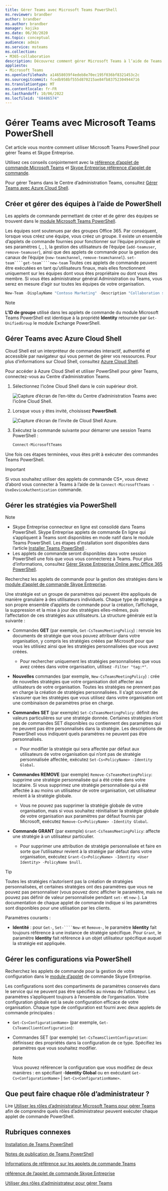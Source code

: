 ```yaml
---
title: Gérer Teams avec Microsoft Teams PowerShell
ms.reviewer: brandber
author: brandber
ms.author: brandber
manager: kojiko
ms.date: 06/30/2020
ms.topic: conceptual
audience: admin
ms.service: msteams
ms.collection:
- M365-collaboration
description: Découvrez comment gérer Microsoft Teams à l’aide de Teams PowerShell.
appliesto:
- Microsoft Teams
ms.openlocfilehash: a14658039f4edeb8e70ec195f036bf8321453c2c
ms.sourcegitcommit: fcedb958bf555d870215ae84fb83752304944716
ms.translationtype: MT
ms.contentlocale: fr-FR
ms.lasthandoff: 10/06/2022
ms.locfileid: "68486574"
---
```

# <a name="manage-teams-with-microsoft-teams-powershell"></a>Gérer Teams avec Microsoft Teams PowerShell

Cet article vous montre comment utiliser Microsoft Teams PowerShell pour gérer Teams et Skype Entreprise.

Utilisez ces conseils conjointement avec la [référence d’applet de commande Microsoft Teams](/powershell/teams/?view=teams-ps) et [Skype Entreprise référence d’applet de commande](/powershell/skype/intro?view=skype-ps).

Pour gérer Teams dans le Centre d’administration Teams, consultez [Gérer Teams avec Azure Cloud Shell](#manage-teams-with-azure-cloud-shell).

## <a name="create-and-manage-teams-using-powershell"></a>Créer et gérer des équipes à l’aide de PowerShell

Les applets de commande permettant de créer et de gérer des équipes se trouvent dans le [module Microsoft Teams PowerShell](https://www.powershellgallery.com/packages/MicrosoftTeams/).

Les équipes sont soutenues par des groupes Office 365. Par conséquent, lorsque vous créez une équipe, vous créez un groupe. Il existe un ensemble d’applets de commande fournies pour fonctionner sur l’équipe principale et ses paramètres (, , ), la gestion des utilisateurs de l’équipe (``add-teamuser``, ``remove-teamuser``), ainsi que des applets de commande pour la gestion des canaux de l’équipe (``new-teamchannel``, ``remove-teamchannel``). ``set-team````get-team````new-team`` Toutes ces applets de commande peuvent être exécutées en tant qu’utilisateurs finaux, mais elles fonctionnent uniquement sur les équipes dont vous êtes propriétaire ou dont vous êtes membre. Si vous êtes administrateur général Administration ou Teams, vous serez en mesure d’agir sur toutes les équipes de votre organisation.

```powershell
New-Team -DisplayName "Contoso Marketing" -Description "Collaboration space for Contoso's Marketing department"
```

> [!NOTE]
> **L’ID de groupe** utilisé dans les applets de commande du module Microsoft Teams PowerShell est identique à la propriété **Identity** retournée par ``Get-UnifiedGroup`` le module Exchange PowerShell.

## <a name="manage-teams-with-azure-cloud-shell"></a>Gérer Teams avec Azure Cloud Shell

Cloud Shell est un interpréteur de commandes interactif, authentifié et accessible par navigateur qui vous permet de gérer vos ressources. Pour plus d’informations sur Cloud Shell, consultez [Azure Cloud Shell](/azure/cloud-shell/overview).

Pour accéder à Azure Cloud Shell et utiliser PowerShell pour gérer Teams, connectez-vous au Centre d’administration Teams.

1. Sélectionnez l’icône Cloud Shell dans le coin supérieur droit.

    ![Capture d’écran de l’en-tête du Centre d’administration Teams avec l’icône Cloud Shell.](media/cloud-shell-icon-select.png)

1. Lorsque vous y êtes invité, choisissez **PowerShell**.

    ![Capture d’écran de l’invite de Cloud Shell Azure.](media/cloud-shell.png)

1. Exécutez la commande suivante pour démarrer une session Teams PowerShell :

    ```powershell
    Connect-MicrosoftTeams
    ```

Une fois ces étapes terminées, vous êtes prêt à exécuter des commandes Teams PowerShell.

> [!IMPORTANT]
> Si vous souhaitez utiliser des applets de commande CS*, vous devez d’abord vous connecter à Teams à l’aide de la ``Connect-MicrosoftTeams -UseDeviceAuthentication`` commande.

## <a name="manage-policies-via-powershell"></a>Gérer les stratégies via PowerShell

> [!NOTE]
> - Skype Entreprise connecteur en ligne est consolidé dans Teams PowerShell. Skype Entreprise applets de commande En ligne qui s’appliquent à Teams sont disponibles en mode natif dans le module Teams PowerShell. Les étapes d’installation sont disponibles dans l’article [Installer Teams PowerShell](teams-powershell-install.md) .
> - Les applets de commande seront disponibles dans votre session PowerShell une fois que vous vous connecterez à Teams. Pour plus d’informations, consultez [Gérer Skype Entreprise Online avec Office 365 PowerShell](/office365/enterprise/powershell/manage-skype-for-business-online-with-office-365-powershell).

Recherchez les applets de commande pour la gestion des stratégies dans le [module d’applet de commande Skype Entreprise](/powershell/module/teams).

Une stratégie est un groupe de paramètres qui peuvent être appliqués de manière granulaire à des utilisateurs individuels. Chaque type de stratégie a son propre ensemble d’applets de commande pour la création, l’affichage, la suppression et la mise à jour des stratégies elles-mêmes, puis l’affectation de ces stratégies aux utilisateurs. La structure générale est la suivante :

- Commandes **GET** (par exemple, ``Get-CsTeamsMeetingPolicy``) : renvoie les documents de stratégie que vous pouvez attribuer dans votre organisation, y compris les stratégies créées par Microsoft pour que vous les utilisiez ainsi que les stratégies personnalisées que vous avez créées.
  - Pour rechercher uniquement les stratégies personnalisées que vous avez créées dans votre organisation, utilisez ``-Filter "tag:*"``.

- **Nouvelles** commandes (par exemple, ``New-CsTeamsMeetingPolicy``) : crée de nouvelles stratégies que votre organisation doit affecter aux utilisateurs de votre organisation. Toutes les stratégies ne prennent pas en charge la création de stratégies personnalisées. Il s’agit souvent de s’assurer que les stratégies que vous utilisez dans votre organisation ont une combinaison de paramètres prise en charge.

- **Commandes SET** (par exemple) ``Set-CsTeamsMeetingPolicy``: définit des valeurs particulières sur une stratégie donnée. Certaines stratégies n’ont pas de commandes SET disponibles ou contiennent des paramètres qui ne peuvent pas être personnalisés dans la stratégie. Les descriptions de PowerShell vous indiquent quels paramètres ne peuvent pas être personnalisés.
  - Pour modifier la stratégie qui sera affectée par défaut aux utilisateurs de votre organisation qui n’ont pas de stratégie personnalisée affectée, exécutez ``Set-Cs<PolicyName> -Identity Global``.

- **Commandes REMOVE** (par exemple) ``Remove-CsTeamsMeetingPolicy``: supprime une stratégie personnalisée qui a été créée dans votre locataire. Si vous supprimez une stratégie personnalisée qui a été affectée à au moins un utilisateur de votre organisation, cet utilisateur revient à la stratégie globale.
  - Vous ne pouvez pas supprimer la stratégie globale de votre organisation, mais si vous souhaitez réinitialiser la stratégie globale de votre organisation aux paramètres par défaut fournis par Microsoft, exécutez ``Remove-Cs<PolicyName> -Identity Global``.

- **Commande GRANT** (par exemple) ``Grant-CsTeamsMeetingPolicy``: affecte une stratégie à un utilisateur particulier.
  - Pour supprimer une attribution de stratégie personnalisée et faire en sorte que l’utilisateur revient à la stratégie par défaut dans votre organisation, exécutez ``Grant-Cs<PolicyName> -Identity <User Identity> -PolicyName $null``.

> [!TIP]
> Toutes les stratégies n’autorisent pas la création de stratégies personnalisées, et certaines stratégies ont des paramètres que vous ne pouvez pas personnaliser (vous pouvez donc afficher le paramètre, mais ne pouvez pas définir de valeur personnalisée pendant ``set-`` et ``new-``). La documentation de chaque applet de commande indique si les paramètres sont disponibles pour une utilisation par les clients.

Paramètres courants :

- **Identité** : pour ``Get-``, ``Set-````New-``et ``Remove-``, le paramètre **Identity** fait toujours référence à une instance de stratégie spécifique. Pour ``Grant``, le paramètre **Identity** fait référence à un objet utilisateur spécifique auquel la stratégie est appliquée.

## <a name="manage-configurations-via-powershell"></a>Gérer les configurations via PowerShell

Recherchez les applets de commande pour la gestion de votre configuration dans le [module d’applet](/powershell/module/skype) de commande Skype Entreprise.

Les configurations sont des compartiments de paramètres conservés dans le service qui ne peuvent pas être spécifiés au niveau de l’utilisateur. Les paramètres s’appliquent toujours à l’ensemble de l’organisation. Votre configuration globale est la seule configuration efficace de votre organisation. Chaque type de configuration est fourni avec deux applets de commande principales :

- ``Get-Cs<ConfigurationName>`` (par exemple, ``Get-CsTeamsClientConfiguration``):

- Commandes SET (par exemple) ``Set-CsTeamsClientConfiguration``: définissez des propriétés dans la configuration de ce type. Spécifiez les paramètres que vous souhaitez modifier.
    > [!NOTE]
    > Vous pouvez référencer la configuration que vous modifiez de deux manières : en spécifiant -**Identity Global** ou en exécutant ``Get-Cs<ConfigurationName>`` | ``Set-Cs<ConfigurationName>``.

## <a name="what-can-each-admin-role-do"></a>Que peut faire chaque rôle d’administrateur ?

Lire [Utiliser les rôles d’administrateur Microsoft Teams pour gérer Teams](using-admin-roles.md) afin de comprendre quels rôles d’administrateur peuvent exécuter chaque applet de commande PowerShell.

## <a name="related-topics"></a>Rubriques connexes

[Installation de Teams PowerShell](teams-powershell-install.md)

[Notes de publication de Teams PowerShell](teams-powershell-release-notes.md)

[Informations de référence sur les applets de commande Teams](/powershell/teams/?view=teams-ps)

[référence de l’applet de commande Skype Entreprise](/powershell/skype/intro?view=skype-ps)

[Utiliser des rôles d’administrateur pour gérer Teams](using-admin-roles.md)
